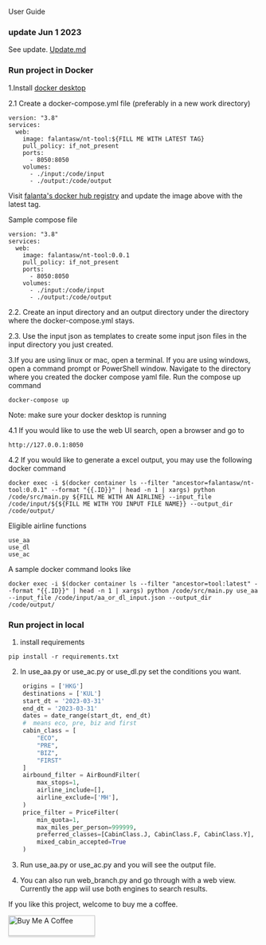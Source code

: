 User Guide
### update Jun 1 2023
See update. [Update.md](https://github.com/xmsley614/nt_tool/blob/main/update.md)
###  Run project in Docker

1.Install [docker desktop](https://www.docker.com/products/docker-desktop/)

2.1 Create a docker-compose.yml file (preferably in a new work directory)

```
version: "3.8"
services:
  web:
    image: falantasw/nt-tool:${FILL ME WITH LATEST TAG}
    pull_policy: if_not_present
    ports:
      - 8050:8050
    volumes:
      - ./input:/code/input
      - ./output:/code/output
```
Visit [falanta's docker hub registry](https://hub.docker.com/repository/docker/falantasw/nt-tool/general) and update the image above with the latest tag. 

Sample compose file
```
version: "3.8"
services:
  web:
    image: falantasw/nt-tool:0.0.1
    pull_policy: if_not_present
    ports:
      - 8050:8050
    volumes:
      - ./input:/code/input
      - ./output:/code/output
```


2.2. Create an input directory and an output directory under the directory where the docker-compose.yml stays.

2.3. Use the input json as templates to create some input json files in the input directory you just created. 

3.If you are using linux or mac, open a terminal. If you are using windows, open a command prompt or PowerShell window. Navigate to the directory where you created the docker compose yaml file. Run the compose up command
```
docker-compose up
```
Note: make sure your docker desktop is running

4.1 If you would like to use the web UI search, open a browser and go to 
```
http://127.0.0.1:8050
```

4.2 If you would like to generate a excel output, you may use the following docker command
```
docker exec -i $(docker container ls --filter "ancestor=falantasw/nt-tool:0.0.1" --format "{{.ID}}" | head -n 1 | xargs) python /code/src/main.py ${FILL ME WITH AN AIRLINE} --input_file /code/input/${${FILL ME WITH YOU INPUT FILE NAME}} --output_dir /code/output/
```
Eligible airline functions
```
use_aa
use_dl
use_ac
```

A sample docker command looks like
```
docker exec -i $(docker container ls --filter "ancestor=tool:latest" --format "{{.ID}}" | head -n 1 | xargs) python /code/src/main.py use_aa --input_file /code/input/aa_or_dl_input.json --output_dir /code/output/
```




###  Run project in local 
1. install requirements
```
pip install -r requirements.txt
```
2. In use_aa.py or use_ac.py or use_dl.py set the conditions you want. 
```python
    origins = ['HKG']
    destinations = ['KUL']
    start_dt = '2023-03-31'
    end_dt = '2023-03-31'
    dates = date_range(start_dt, end_dt)
    #  means eco, pre, biz and first
    cabin_class = [
        "ECO",
        "PRE",
        "BIZ",
        "FIRST"
    ]
    airbound_filter = AirBoundFilter(
        max_stops=1,
        airline_include=[],
        airline_exclude=['MH'],
    )
    price_filter = PriceFilter(
        min_quota=1,
        max_miles_per_person=999999,
        preferred_classes=[CabinClass.J, CabinClass.F, CabinClass.Y],
        mixed_cabin_accepted=True
    )
```
3. Run use_aa.py or use_ac.py and you will see the output file.

4. You can also run web_branch.py and go through with a web view. Currently the app wiil use both engines to search results.


If you like this project, welcome to buy me a coffee.

<a href="https://www.buymeacoffee.com/xmsley" target="_blank"><img src="https://www.buymeacoffee.com/assets/img/custom_images/orange_img.png" alt="Buy Me A Coffee" style="height: 41px !important;width: 174px !important;box-shadow: 0px 3px 2px 0px rgba(190, 190, 190, 0.5) !important;-webkit-box-shadow: 0px 3px 2px 0px rgba(190, 190, 190, 0.5) !important;" ></a>
